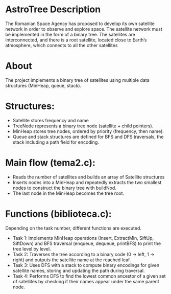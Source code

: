 # AstroTree Description

The Romanian Space Agency has proposed to develop its own satellite network in order to observe and explore space. 
The satellite network must be implemented in the form of a binary tree. The satellites are interconnected, and there 
is a root satellite, located close to Earth’s atmosphere, which connects to all the other satellites

# About 

The project implements a binary tree of satellites using multiple data structures (MinHeap, queue, stack).

# Structures:

- Satellite stores frequency and name
- TreeNode represents a binary tree node (satellite + child pointers).
- MinHeap stores tree nodes, ordered by priority (frequency, then name).
- Queue and stack structures are defined for BFS and DFS traversals, the stack including a path field for encoding.

# Main flow (tema2.c):

- Reads the number of satellites and builds an array of Satellite structures
- Inserts nodes into a MinHeap and repeatedly extracts the two smallest nodes to construct the binary tree with buildNod.
- The last node in the MinHeap becomes the tree root.

# Functions (biblioteca.c):
Depending on the task number, different functions are executed.

- Task 1: Implements MinHeap operations (Insert, ExtractMin, SiftUp, SiftDown) and BFS traversal (enqueue, dequeue, printBFS) to print the tree level by level.
- Task 2: Traverses the tree according to a binary code (0 → left, 1 → right) and outputs the satellite name at the reached leaf.
- Task 3: Uses DFS with a stack to compute binary encodings for given satellite names, storing and updating the path during traversal.
- Task 4: Performs DFS to find the lowest common ancestor of a given set of satellites by checking if their names appear under the same parent node.
